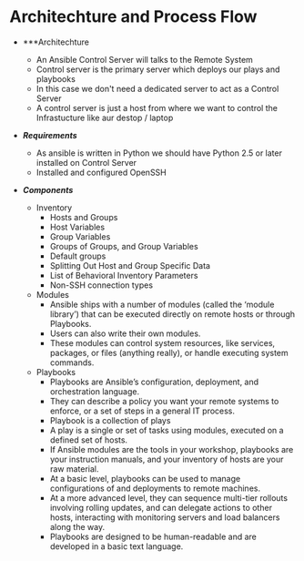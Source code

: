# Architechture and Process Flow

- ***Architechture
	- An Ansible Control Server will talks to the Remote System
	- Control server is the primary server which deploys our plays and playbooks
	- In this case we don't need a dedicated server to act as a Control Server
	- A control server is just a host from where we want to control the Infrastucture like aur destop / laptop

- ***Requirements***
	- As ansible is written in Python we should have Python 2.5 or later installed on Control Server
	- Installed and configured OpenSSH

- ***Components***
	- Inventory
		- Hosts and Groups
		- Host Variables
		- Group Variables
		- Groups of Groups, and Group Variables
		- Default groups
		- Splitting Out Host and Group Specific Data
		- List of Behavioral Inventory Parameters
		- Non-SSH connection types
	- Modules
		- Ansible ships with a number of modules (called the ‘module library’) that can be executed directly on remote hosts or through Playbooks.
		- Users can also write their own modules.
		- These modules can control system resources, like services, packages, or files (anything really), or handle executing system commands.
	- Playbooks
		- Playbooks are Ansible’s configuration, deployment, and orchestration language.
		- They can describe a policy you want your remote systems to enforce, or a set of steps in a general IT process.
		- Playbook is a collection of plays
		- A play is a single or set of tasks using modules, executed on a defined set of hosts.
		- If Ansible modules are the tools in your workshop, playbooks are your instruction manuals, and your inventory of hosts are your raw material.
		- At a basic level, playbooks can be used to manage configurations of and deployments to remote machines.
		- At a more advanced level, they can sequence multi-tier rollouts involving rolling updates, and can delegate actions to other hosts, interacting with monitoring servers and load balancers along the way.
		- Playbooks are designed to be human-readable and are developed in a basic text language.
